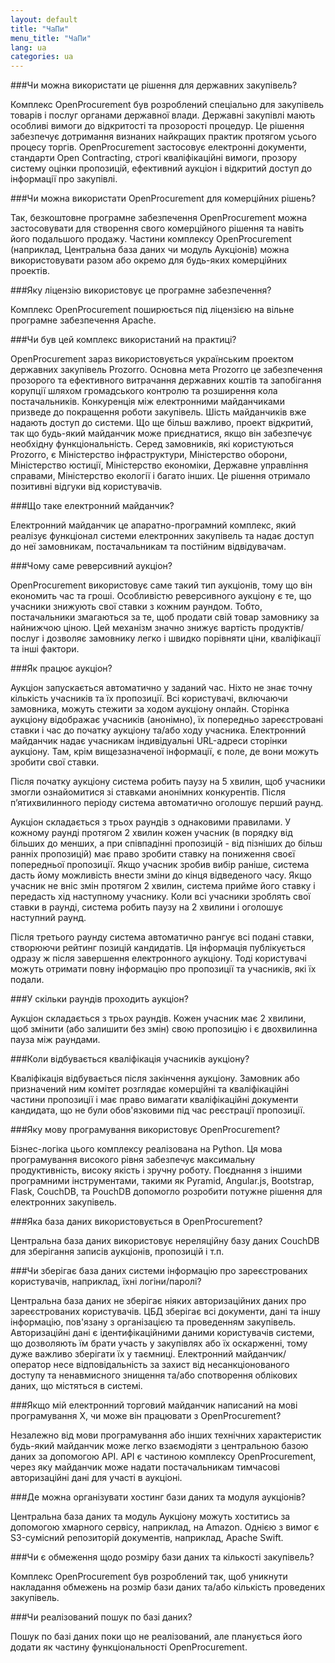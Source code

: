 ```yaml
---
layout: default
title: "ЧаПи"
menu_title: "ЧаПи"
lang: ua
categories: ua
---
```

###Чи можна використати це рішення для державних закупівель?

Комплекс OpenProcurement був розроблений спеціально для закупівель товарів і послуг органами державної влади. Державні закупівлі мають особливі вимоги до відкритості та прозорості процедур. Це рішення забезпечує дотримання визнаних найкращих практик протягом усього процесу торгів. OpenProcurement застосовує електронні документи, стандарти Open Contracting, строгі кваліфікаційні вимоги, прозору систему оцінки пропозицій, ефективний аукціон і відкритий доступ до інформації про закупівлі.

###Чи можна використати OpenProcurement для комерційних рішень?

Так, безкоштовне програмне забезпечення OpenProcurement можна застосовувати для створення свого комерційного рішення та навіть його подальшого продажу. Частини комплексу OpenProcurement (наприклад, Центральна база даних чи модуль Аукціонів) можна використовувати разом або окремо для будь-яких комерційних проектів.

###Яку ліцензію використовує це програмне забезпечення?

Комплекс OpenProcurement поширюється під ліцензією на вільне програмне забезпечення Apache.

###Чи був цей комплекс використаний на практиці?

OpenProcurement зараз використовується українським проектом державних закупівель Prozorro. Основна мета Prozorro це забезпечення прозорого та ефективного витрачання державних коштів та запобігання корупції шляхом громадського контролю та розширення кола постачальників. Конкуренція між електронними майданчиками призведе до покращення роботи закупівель. Шість майданчиків вже надають доступ до системи. Що ще більш важливо, проект відкритий, так що будь-який майданчик може приєднатися, якщо він забезпечує необхідну функціональність. Серед замовників, які користуються Prozorro, є Міністерство інфраструктури, Міністерство оборони, Міністерство юстиції, Міністерство економіки, Державне управління справами, Міністерство екології і багато інших. Це рішення отримало позитивні відгуки від користувачів.

###Що таке електронний майданчик?

Електронний майданчик це апаратно-програмний комплекс, який реалізує функціонал системи електронних закупівель та надає доступ до неї замовникам, постачальникам та постійним відвідувачам.

###Чому саме реверсивний аукціон?

OpenProcurement використовує саме такий тип аукціонів, тому що він економить час та гроші. Особливістю реверсивного аукціону є те, що учасники знижують свої ставки з кожним раундом. Тобто, постачальники змагаються за те, щоб продати свій товар замовнику за найнижчою ціною. Цей механізм значно знижує вартість продуктів/послуг і дозволяє замовнику легко і швидко порівняти ціни, кваліфікації та інші фактори.

###Як працює аукціон?

Аукціон запускається автоматично у заданий час. Ніхто не знає точну кількість учасників та їх пропозиції. Всі користувачі, включаючи замовника, можуть стежити за ходом аукціону онлайн. Сторінка аукціону відображає учасників (анонімно), їх попередньо зареєстровані ставки і час до початку аукціону та/або ходу учасника. Електронний майданчик надає учасникам індивідуальні URL-адреси сторінки аукціону. Там, крім вищезазначеної інформації, є поле, де вони можуть зробити свої ставки.

Після початку аукціону система робить паузу на 5 хвилин, щоб учасники змогли ознайомитися зі ставками анонімних конкурентів. Після п’ятихвилинного періоду система автоматично оголошує перший раунд.

Аукціон складається з трьох раундів з однаковими правилами. У кожному раунді протягом 2 хвилин кожен учасник (в порядку від більших до менших, а при співпадінні пропозицій - від пізніших до більш ранніх пропозицій) має право зробити ставку на пониження своєї попередньої пропозиції. Якщо учасник зробив вибір раніше, система дасть йому можливість внести зміни до кінця відведеного часу. Якщо учасник не вніс змін протягом 2 хвилин, система прийме його ставку і передасть хід наступному учаснику. Коли всі учасники зроблять свої ставки в раунді, система робить паузу на 2 хвилини і оголошує наступний раунд.

Після третього раунду система автоматично рангує всі подані ставки, створюючи рейтинг позицій кандидатів. Ця інформація публікується одразу ж після завершення електронного аукціону. Тоді користувачі можуть отримати повну інформацію про пропозиції та учасників, які їх подали.

###У скільки раундів проходить аукціон?

Аукціон складається з трьох раундів. Кожен учасник має 2 хвилини, щоб змінити (або залишити без змін) свою пропозицію і є двохвилинна пауза між раундами.

###Коли відбувається кваліфікація учасників аукціону?

Кваліфікація відбувається після закінчення аукціону. Замовник або призначений ним комітет розглядає комерційні та кваліфікаційні частини пропозиції і має право вимагати кваліфікаційні документи кандидата, що не були обов'язковими під час реєстрації пропозиції.

###Яку мову програмування використовує OpenProcurement?

Бізнес-логіка цього комплексу реалізована на Python. Ця мова програмування високого рівня забезпечує максимальну продуктивність, високу якість і зручну роботу. Поєднання з іншими програмними інструментами, такими як Pyramid, Angular.js, Bootstrap, Flask, CouchDB, та PouchDB допомогло розробити потужне рішення для електронних закупівель.

###Яка база даних використовується в OpenProcurement?

Центральна база даних використовує нереляційну базу даних CouchDB для зберігання записів аукціонів, пропозицій і т.п.

###Чи зберігає база даних системи інформацію про зареєстрованих користувачів, наприклад, їхні логіни/паролі?

Центральна база даних не зберігає ніяких авторизаційних даних про зареєстрованих користувачів. ЦБД зберігає всі документи, дані та іншу інформацію, пов'язану з організацією та проведенням закупівель. Авторизаційні дані є ідентифікаційними даними користувачів системи, що дозволяють їм брати участь у закупівлях або їх оскарженні, тому дуже важливо зберігати їх у таємниці. Електронний майданчик/оператор несе відповідальність за захист від несанкціонованого доступу та ненавмисного знищення та/або спотворення облікових даних, що містяться в системі.

###Якщо мій електронний торговий майданчик написаний на мові програмування X, чи може він працювати з OpenProcurement?

Незалежно від мови програмування або інших технічних характеристик будь-який майданчик може легко взаємодіяти з центральною базою даних за допомогою API. API є частиною комплексу OpenProcurement, через яку майданчик може надати постачальникам тимчасові авторизаційні дані для участі в аукціоні.

###Де можна організувати хостинг бази даних та модуля аукціонів?

Центральна база даних та модуль Аукціону можуть хоститись за допомогою хмарного сервісу, наприклад, на Amazon. Однією з вимог є S3-сумісний репозиторій документів, наприклад, Apache Swift.

###Чи є обмеження щодо розміру бази даних та кількості закупівель?

Комплекс OpenProcurement був розроблений так, щоб уникнути накладання обмежень на розмір бази даних та/або кількість проведених закупівель.

###Чи реалізований пошук по базі даних?

Пошук по базі даних поки що не реалізований, але планується його додати як частину функціональності OpenProcurement.

